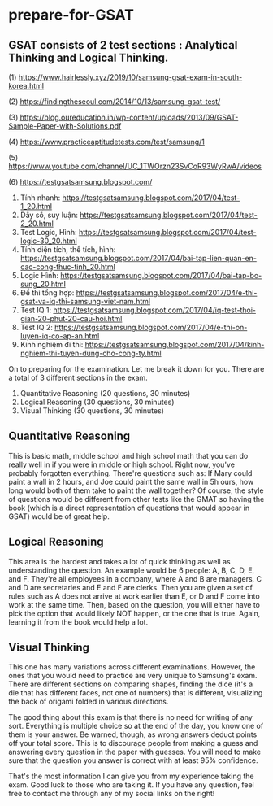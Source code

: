 # prepare-for-GSAT

## GSAT consists of 2 test sections : Analytical Thinking and Logical Thinking.

(1) https://www.hairlessly.xyz/2019/10/samsung-gsat-exam-in-south-korea.html

(2) https://findingtheseoul.com/2014/10/13/samsung-gsat-test/

(3) https://blog.oureducation.in/wp-content/uploads/2013/09/GSAT-Sample-Paper-with-Solutions.pdf

(4) https://www.practiceaptitudetests.com/test/samsung/1

(5) https://www.youtube.com/channel/UC_1TWOrzn23SvCoR93WyRwA/videos

(6) https://testgsatsamsung.blogspot.com/

1. Tính nhanh: https://testgsatsamsung.blogspot.com/2017/04/test-1_20.html
2. Dãy số, suy luận: https://testgsatsamsung.blogspot.com/2017/04/test-2_20.html
3. Test Logic, Hình: https://testgsatsamsung.blogspot.com/2017/04/test-logic-30_20.html
4. Tính diện tích, thể tích, hình: https://testgsatsamsung.blogspot.com/2017/04/bai-tap-lien-quan-en-cac-cong-thuc-tinh_20.html
5. Logic Hình: https://testgsatsamsung.blogspot.com/2017/04/bai-tap-bo-sung_20.html
6. Đề thi tổng hợp: https://testgsatsamsung.blogspot.com/2017/04/e-thi-gsat-va-iq-thi-samsung-viet-nam.html
7. Test IQ 1: https://testgsatsamsung.blogspot.com/2017/04/iq-test-thoi-gian-20-phut-20-cau-hoi.html
8. Test IQ 2: https://testgsatsamsung.blogspot.com/2017/04/e-thi-on-luyen-iq-co-ap-an.html
9. Kinh nghiệm đi thi: https://testgsatsamsung.blogspot.com/2017/04/kinh-nghiem-thi-tuyen-dung-cho-cong-ty.html


On to preparing for the examination. Let me break it down for you. There are a total of 3 different sections in the exam.

1. Quantitative Reasoning (20 questions, 30 minutes)
2. Logical Reasoning (30 questions, 30 minutes)
3. Visual Thinking (30 questions, 30 minutes)

## Quantitative Reasoning
This is basic math, middle school and high school math that you can do really well in if you were in middle or high school. Right now, you've probably forgotten everything. There're questions such as: If Mary could paint a wall in 2 hours, and Joe could paint the same wall in 5h ours, how long would both of them take to paint the wall together? Of course, the style of questions would be different from other tests like the GMAT so having the book (which is a direct representation of questions that would appear in GSAT) would be of great help.

## Logical Reasoning
This area is the hardest and takes a lot of quick thinking as well as understanding the question. An example would be 6 people: A, B, C, D, E, and F. They're all employees in a company, where A and B are managers, C and D are secretaries and E and F are clerks. Then you are given a set of rules such as A does not arrive at work earlier than E, or D and F come into work at the same time. Then, based on the question, you will either have to pick the option that would likely NOT happen, or the one that is true. Again, learning it from the book would help a lot. 

## Visual Thinking
This one has many variations across different examinations. However, the ones that you would need to practice are very unique to Samsung's exam. There are different sections on comparing shapes, finding the dice (it's a die that has different faces, not one of numbers) that is different, visualizing the back of origami folded in various directions. 

The good thing about this exam is that there is no need for writing of any sort. Everything is multiple choice so at the end of the day, you know one of them is your answer. Be warned, though, as wrong answers deduct points off your total score. This is to discourage people from making a guess and answering every question in the paper with guesses. You will need to make sure that the question you answer is correct with at least 95% confidence. 

That's the most information I can give you from my experience taking the exam. Good luck to those who are taking it. If you have any question, feel free to contact me through any of my social links on the right!
